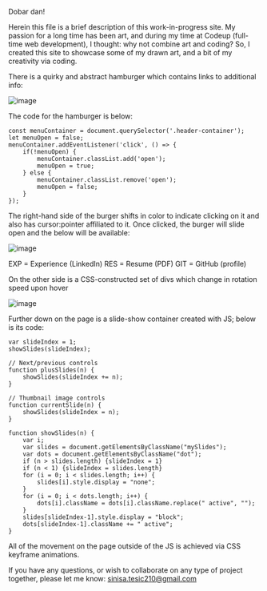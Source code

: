 Dobar dan!

Herein this file is a brief description of this work-in-progress site.
My passion for a long time has been art, and during my time at
Codeup (full-time web development), I thought: why not combine
art and coding? So, I created this site to showcase some of my drawn
art, and a bit of my creativity via coding.

There is a quirky and abstract hamburger which contains links to additional
info:

![image](https://user-images.githubusercontent.com/56378424/85232847-f516d700-b3c7-11ea-90a5-365b0dffa982.png)

The code for the hamburger is below: 

```
const menuContainer = document.querySelector('.header-container');
let menuOpen = false;
menuContainer.addEventListener('click', () => {
    if(!menuOpen) {
        menuContainer.classList.add('open');
        menuOpen = true;
    } else {
        menuContainer.classList.remove('open');
        menuOpen = false;
    }
});
```

The right-hand side of the burger shifts in color to indicate clicking on it
and also has cursor:pointer affiliated to it. Once clicked, the burger will
slide open and the below will be available:

![image](https://user-images.githubusercontent.com/56378424/85232879-47f08e80-b3c8-11ea-942a-5f666c7b058c.png)

EXP = Experience (LinkedIn)
RES = Resume (PDF)
GIT = GitHub (profile)

On the other side is a CSS-constructed set of divs which change in rotation speed upon hover

![image](https://user-images.githubusercontent.com/56378424/85233862-36f74b80-b3cf-11ea-95a9-a119419172b3.png)

Further down on the page is a slide-show container created with JS; below is its code:

```
var slideIndex = 1;
showSlides(slideIndex);

// Next/previous controls
function plusSlides(n) {
    showSlides(slideIndex += n);
}

// Thumbnail image controls
function currentSlide(n) {
    showSlides(slideIndex = n);
}

function showSlides(n) {
    var i;
    var slides = document.getElementsByClassName("mySlides");
    var dots = document.getElementsByClassName("dot");
    if (n > slides.length) {slideIndex = 1}
    if (n < 1) {slideIndex = slides.length}
    for (i = 0; i < slides.length; i++) {
        slides[i].style.display = "none";
    }
    for (i = 0; i < dots.length; i++) {
        dots[i].className = dots[i].className.replace(" active", "");
    }
    slides[slideIndex-1].style.display = "block";
    dots[slideIndex-1].className += " active";
}
```

All of the movement on the page outside of the JS is achieved via CSS keyframe animations.

If you have any questions, or wish to collaborate on any type of project together, please
let me know:  sinisa.tesic210@gmail.com
